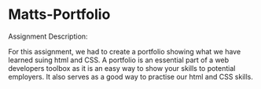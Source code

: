 # Matts-Portfolio
Assignment Description:

For this assignment, we had to create a portfolio showing what we have learned suing html and CSS.  A portfolio is an essential part of a web developers toolbox as it is an easy way to show your skills to potential employers.  It also serves as a good way to practise our html and CSS skills.
